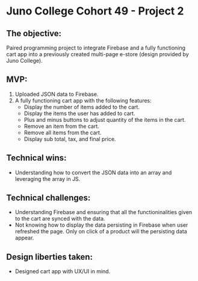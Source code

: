 # Juno College Cohort 49 - Project 2

## The objective: 

Paired programming project to integrate Firebase and a fully functioning cart app into a previously created multi-page e-store (design provided by Juno College). 

## MVP:

1. Uploaded JSON data to Firebase.
2. A fully functioning cart app with the following features:
    - Display the number of items added to the cart.
    - Display the items the user has added to cart. 
    - Plus and minus buttons to adjust quantity of the items in the cart. 
    - Remove an item from the cart.
    - Remove all items from the cart. 
    - Display sub total, tax, and final price. 

## Technical wins: 

- Understanding how to convert the JSON data into an array and leveraging the array in JS. 

## Technical challenges: 

- Understanding Firebase and ensuring that all the functioninalities given to the cart are synced with the data. 
- Not knowing how to display the data persisting in Firebase when user refreshed the page. Only on click of a product will the persisting data appear.  

## Design liberties taken: 

- Designed cart app with UX/UI in mind. 



